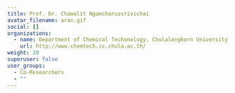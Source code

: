 ```yaml
---
title: Prof. Dr. Chawalit Ngamcharussrivichai
avatar_filename: aran.gif
social: []
organizations:
  - name: Department of Chemical Techonology, Chulalongkorn University
    url: http://www.chemtech.sc.chula.ac.th/
weight: 20
superuser: false
user_groups:
  - Co-Researchers
  - ""
---
```

